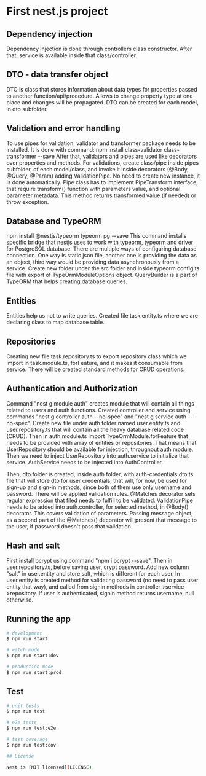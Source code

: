 # First nest.js project

## Dependency injection

Dependency injection is done through controllers class constructor. After that, service is available inside that class/controller.

## DTO - data transfer object

DTO is class that stores information about data types for properties passed to another function/api/procedure. Allows to change property type at one place and changes will be propagated. DTO can be created for each model, in dto subfolder.

## Validation and error handling

To use pipes for validation, validator and transformer package needs to be installed. It is done with command:
npm install class-validator class-transformer --save
After that, validators and pipes are used like decorators over properties and methods.
For validations, create class/pipe inside pipes subfolder, of each model/class, and invoke it inside decorators (@Body, @Query, @Param) adding ValidationPipe. No need to create new instance, it is done automatically. Pipe class has to implement PipeTransform interface, that require transform() function with parameters value, and optional parameter metadata. This method returns transformed value (if needed) or throw exception.

## Database and TypeORM

npm install @nestjs/typeorm typeorm pg --save
This command installs specific bridge that nestjs uses to work with typeorm, typeorm and driver for PostgreSQL database.
There are multiple ways of configuring database connection. One way is static json file, another one is providing the data as an object, third way would be providing data asynchronously from a service.
Create new folder under the src folder and inside typeorm.config.ts file with export of TypeOrmModuleOptions object.
QueryBuilder is a part of TypeORM that helps creating database queries.

## Entities

Entities help us not to write queries. Created file task.entity.ts where we are declaring class to map database table.

## Repositories

Creating new file task.repository.ts to export repository class which we import in task.module.ts, forFeature, and it makes it consumable from service. There will be created standard methods for CRUD operations.

## Authentication and Authorization

Command "nest g module auth" creates module that will contain all things related to users and auth functions. Created controller and service using commands "nest g controller auth --no-spec" and "nest g service auth --no-spec". Create new file under auth folder named user.entity.ts and user.repository.ts that will contain all the heavy database related code (CRUD). Then in auth.module.ts import TypeOrmModule.forFeature that needs to be provided with array of entities or repositories. That means that UserRepository should be available for injection, throughout auth module. Then we need to inject UserRepository into auth.service to initialize that service. AuthService needs to be injected into AuthController.

Then, dto folder is created, inside auth folder, with auth-credentials.dto.ts file that will store dto for user credentials, that will, for now, be used for sign-up and sign-in methods, since both of them use only username and password. There will be applied validation rules. @Matches decorator sets regular expression that filed needs to fulfill to be validated. ValidationPipe needs to be added into auth.controller, for selected method, in @Body() decorator. This covers validation of parameters. Passing message object, as a second part of the @Matches() decorator will present that message to the user, if password doesn't pass that validation.

## Hash and salt

First install bcrypt using command "npm i bcrypt --save". Then in user.repository.ts, before saving user, crypt password. Add new column "salt" in user.entity and store salt, which is different for each user. In user.entity is created method for validating password (no need to pass user entity that way), and called from signin methods in controller->service->repository. If user is authenticated, signin method returns username, null otherwise.

## Running the app

```bash
# development
$ npm run start

# watch mode
$ npm run start:dev

# production mode
$ npm run start:prod
```

## Test

```bash
# unit tests
$ npm run test

# e2e tests
$ npm run test:e2e

# test coverage
$ npm run test:cov

## License

Nest is [MIT licensed](LICENSE).
```
